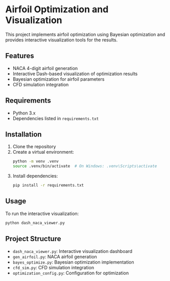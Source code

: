# Airfoil Optimization and Visualization

This project implements airfoil optimization using Bayesian optimization and provides interactive visualization tools for the results.

## Features

- NACA 4-digit airfoil generation
- Interactive Dash-based visualization of optimization results
- Bayesian optimization for airfoil parameters
- CFD simulation integration

## Requirements

- Python 3.x
- Dependencies listed in `requirements.txt`

## Installation

1. Clone the repository
2. Create a virtual environment:
   ```bash
   python -m venv .venv
   source .venv/bin/activate  # On Windows: .venv\Scripts\activate
   ```
3. Install dependencies:
   ```bash
   pip install -r requirements.txt
   ```

## Usage

To run the interactive visualization:
```bash
python dash_naca_viewer.py
```

## Project Structure

- `dash_naca_viewer.py`: Interactive visualization dashboard
- `gen_airfoil.py`: NACA airfoil generation
- `bayes_optimize.py`: Bayesian optimization implementation
- `cfd_sim.py`: CFD simulation integration
- `optimization_config.py`: Configuration for optimization 